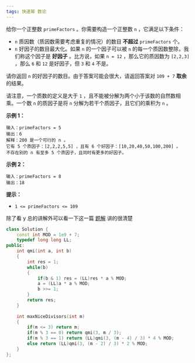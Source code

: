 ```yaml
---
tags: 快速幂 数论
---
```




给你一个正整数 `primeFactors` 。你需要构造一个正整数 `n` ，它满足以下条件：

- `n` 质因数（质因数需要考虑重复的情况）的数目 **不超过** `primeFactors` 个。
- `n` 好因子的数目最大化。如果 `n` 的一个因子可以被 `n` 的每一个质因数整除，我们称这个因子是 **好因子** 。比方说，如果 `n = 12` ，那么它的质因数为 `[2,2,3]` ，那么 `6` 和 `12` 是好因子，但 `3` 和 `4` 不是。

请你返回 `n` 的好因子的数目。由于答案可能会很大，请返回答案对 `109 + 7` **取余** 的结果。

请注意，一个质数的定义是大于 `1` ，且不能被分解为两个小于该数的自然数相乘。一个数 `n` 的质因子是将 `n` 分解为若干个质因子，且它们的乘积为 `n` 。

 

**示例 1：**

```
输入：primeFactors = 5
输出：6
解释：200 是一个可行的 n 。
它有 5 个质因子：[2,2,2,5,5] ，且有 6 个好因子：[10,20,40,50,100,200] 。
不存在别的 n 有至多 5 个质因子，且同时有更多的好因子。
```

**示例 2：**

```
输入：primeFactors = 8
输出：18
```

 

**提示：**

- `1 <= primeFactors <= 109`

除了看 y 总的讲解外可以看一下这一篇 [题解](https://leetcode-cn.com/problems/maximize-number-of-nice-divisors/solution/fan-yi-wan-zhi-hou-jiu-xiang-dang-yu-yua-113z/) 讲的很清楚

```cpp
class Solution {
    const int MOD = 1e9 + 7;
    typedef long long LL;
public:
    int qmi(int a, int b)
    {
        int res = 1;
        while(b)
        {
            if(b & 1) res = (LL)res * a % MOD;
            a = (LL)a * a % MOD;
            b >>= 1;
        }
        return res;
    }
    
    int maxNiceDivisors(int m) 
    {
        if(m <= 3) return m;
        if(m % 3 == 0) return qmi(3, m / 3);
        if(m % 3 == 1) return (LL)qmi(3, (m - 4) / 3) * 4 % MOD;
        else return (LL)qmi(3, (m - 2) / 3) * 2 % MOD;
    }
};
```



